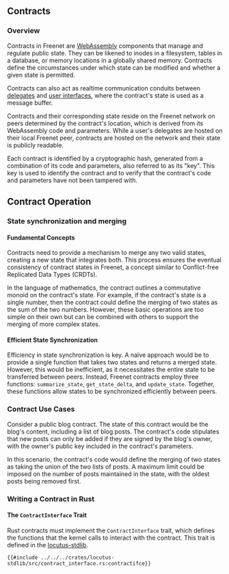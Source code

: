 ## Contracts

<!-- toc -->

### Overview

Contracts in Freenet are [WebAssembly](https://webassembly.org) components that
manage and regulate public state. They can be likened to inodes in a filesystem,
tables in a database, or memory locations in a globally shared memory. Contracts
define the circumstances under which state can be modified and whether a given
state is permitted.

Contracts can also act as realtime communication conduits between
[delegates](delegates.md) and [user interfaces](ui.md), where the contract's
state is used as a message buffer.

Contracts and their corresponding state reside on the Freenet network on peers
determined by the contract's location, which is derived from its WebAssembly
code and parameters. While a user's delegates are hosted on their local Freenet
peer, contracts are hosted on the network and their state is publicly readable.

Each contract is identified by a cryptographic hash, generated from a
combination of its code and parameters, also referred to as its "key". This key
is used to identify the contract and to verify that the contract's code and
parameters have not been tampered with.

## Contract Operation

### State synchronization and merging

#### Fundamental Concepts

Contracts need to provide a mechanism to merge any two valid states, creating a
new state that integrates both. This process ensures the eventual consistency of
contract states in Freenet, a concept similar to Conflict-free Replicated Data Types
(CRDTs).

In the language of mathematics, the contract outlines a commutative monoid on
the contract's state. For example, if the contract's state is a single number,
then the contract could define the merging of two states as the sum of the two
numbers. However, these basic operations are too simple on their own but can be
combined with others to support the merging of more complex states.

#### Efficient State Synchronization

Efficiency in state synchronization is key. A naïve approach would be to provide
a single function that takes two states and returns a merged state. However,
this would be inefficient, as it necessitates the entire state to be transferred
between peers. Instead, Freenet contracts employ three functions:
`summarize_state`, `get_state_delta`, and `update_state`. Together, these functions
allow states to be synchronized efficiently between peers.

### Contract Use Cases

Consider a public blog contract. The state of this contract would be the blog's
content, including a list of blog posts. The contract's code stipulates that new
posts can only be added if they are signed by the blog's owner, with the owner's
public key included in the contract's parameters.

In this scenario, the contract's code would define the merging of two states as
taking the union of the two lists of posts. A maximum limit could be imposed on
the number of posts maintained in the state, with the oldest posts being removed
first.

### Writing a Contract in Rust

#### The `ContractInterface` Trait

Rust contracts must implement the `ContractInterface` trait, which defines the
functions that the kernel calls to interact with the contract. This trait is
defined in the [locutus-stdlib](https://github.com/freenet/locutus/blob/main/crates/locutus-stdlib/src/contract_interface.rs#L424).

```rust,no_run,noplayground
{{#include ../../../crates/locutus-stdlib/src/contract_interface.rs:contractifce}}
```
